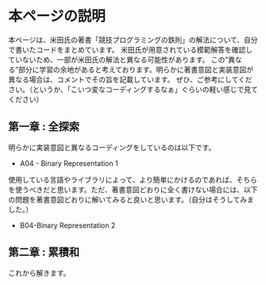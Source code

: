 # 本ページの説明

本ページは、米田氏の著書「競技プログラミングの鉄則」の解法について、自分で書いたコードをまとめています。
米田氏が用意されている模範解答を確認していないため、一部が米田氏の解法と異なる可能性があります。
この”異なる”部分に学習の余地があると考えております。明らかに著書意図と実装意図が異なる場合は、コメントでその旨を記載しています。
ぜひ、ご参考にしてください。（というか、「こいつ変なコーディングするなぁ」ぐらいの軽い感じで見てください）

## 第一章 : 全探索

明らかに実装意図と異なるコーディングをしているのは以下です。

- A04 - Binary Representation 1

使用している言語やライブラリによって、より簡単にかけるのであれば、そちらを使うべきだと思います。ただ、著書意図どおりに全く書けない場合には、以下の問題を著書意図どおりに解いてみると良いと思います。（自分はそうしてみました。）

- B04-Binary Representation 2

## 第二章 : 累積和

これから解きます。
